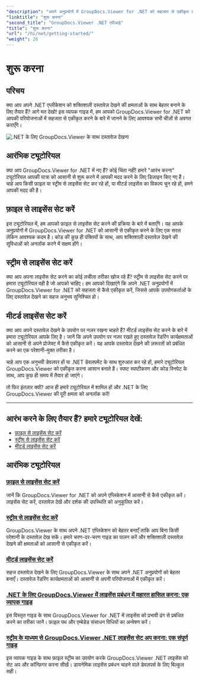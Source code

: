 ```yaml
---
"description": "अपने अनुप्रयोगों में GroupDocs.Viewer for .NET को सहजता से एकीकृत करने के लिए चरण-दर-चरण ट्यूटोरियल खोजें। लाइसेंस सेट करना और व्यूअर की उपस्थिति को अनुकूलित करना सीखें।"
"linktitle": "शुरू करना"
"second_title": "GroupDocs.Viewer .NET एपीआई"
"title": "शुरू करना"
"url": "/hi/net/getting-started/"
"weight": 26
---
```


# शुरू करना


## परिचय

क्या आप अपने .NET एप्लीकेशन को शक्तिशाली दस्तावेज़ देखने की क्षमताओं के साथ बेहतर बनाने के लिए तैयार हैं? आगे मत देखो! इस व्यापक गाइड में, हम आपको GroupDocs.Viewer for .NET को आपकी परियोजनाओं में सहजता से एकीकृत करने के बारे में जानने के लिए आवश्यक सभी चीज़ों से अवगत कराएँगे।

![.NET के लिए GroupDocs.Viewer के साथ दस्तावेज़ देखना](/viewer/getting-started/image.png)

## आरंभिक ट्यूटोरियल

क्या आप GroupDocs.Viewer for .NET में नए हैं? कोई चिंता नहीं! हमारे "आरंभ करना" ट्यूटोरियल आपकी यात्रा को आसानी से शुरू करने में आपकी मदद करने के लिए डिज़ाइन किए गए हैं। चाहे आप किसी फ़ाइल या स्ट्रीम से लाइसेंस सेट कर रहे हों, या मीटर्ड लाइसेंस का विकल्प चुन रहे हों, हमने आपकी मदद की है।

## फ़ाइल से लाइसेंस सेट करें

इस ट्यूटोरियल में, हम आपको फ़ाइल से लाइसेंस सेट करने की प्रक्रिया के बारे में बताएँगे। यह आपके अनुप्रयोगों में GroupDocs.Viewer for .NET को आसानी से एकीकृत करने के लिए एक सरल लेकिन आवश्यक कदम है। कोड की कुछ ही पंक्तियों के साथ, आप शक्तिशाली दस्तावेज़ देखने की सुविधाओं को अनलॉक करने में सक्षम होंगे।

## स्ट्रीम से लाइसेंस सेट करें

क्या आप अपना लाइसेंस सेट करने का कोई लचीला तरीका खोज रहे हैं? स्ट्रीम से लाइसेंस सेट करने पर हमारा ट्यूटोरियल वही है जो आपको चाहिए। हम आपको दिखाएंगे कि अपने .NET अनुप्रयोगों में GroupDocs.Viewer for .NET को सहजता से कैसे एकीकृत करें, जिससे आपके उपयोगकर्ताओं के लिए दस्तावेज़ देखने का सहज अनुभव सुनिश्चित हो।

## मीटर्ड लाइसेंस सेट करें

क्या आप अपने दस्तावेज़ देखने के उपयोग पर नज़र रखना चाहते हैं? मीटर्ड लाइसेंस सेट करने के बारे में हमारा ट्यूटोरियल आपके लिए है। जानें कि अपने उपयोग पर नज़र रखते हुए दस्तावेज़ रेंडरिंग कार्यक्षमताओं को आसानी से अपने प्रोजेक्ट में कैसे एकीकृत करें। यह आपके दस्तावेज़ देखने की ज़रूरतों को प्रबंधित करने का एक परेशानी-मुक्त तरीका है।

चाहे आप एक अनुभवी डेवलपर हों या .NET डेवलपमेंट के साथ शुरुआत कर रहे हों, हमारे ट्यूटोरियल GroupDocs.Viewer को एकीकृत करना आसान बनाते हैं। स्पष्ट स्पष्टीकरण और कोड स्निपेट के साथ, आप कुछ ही समय में तैयार हो जाएंगे।

तो फिर इंतज़ार क्यों? आज ही हमारे ट्यूटोरियल में शामिल हों और .NET के लिए GroupDocs.Viewer की पूरी क्षमता को अनलॉक करें!

---

## आरंभ करने के लिए तैयार हैं? हमारे ट्यूटोरियल देखें:

- [फ़ाइल से लाइसेंस सेट करें](./set-license-from-file/)
- [स्ट्रीम से लाइसेंस सेट करें](./set-license-from-stream/)
- [मीटर्ड लाइसेंस सेट करें](./set-metered-license/)

## आरंभिक ट्यूटोरियल
### [फ़ाइल से लाइसेंस सेट करें](./set-license-from-file/)
जानें कि GroupDocs.Viewer for .NET को अपने एप्लिकेशन में आसानी से कैसे एकीकृत करें। लाइसेंस सेट करें, दस्तावेज़ देखें और दर्शक की उपस्थिति को अनुकूलित करें।
### [स्ट्रीम से लाइसेंस सेट करें](./set-license-from-stream/)
GroupDocs.Viewer के साथ अपने .NET एप्लिकेशन को बेहतर बनाएँ ताकि आप बिना किसी परेशानी के दस्तावेज़ देख सकें। हमारे चरण-दर-चरण गाइड का पालन करें और शक्तिशाली दस्तावेज़ देखने की क्षमताओं को आसानी से एकीकृत करें।
### [मीटर्ड लाइसेंस सेट करें](./set-metered-license/)
सहज दस्तावेज़ देखने के लिए GroupDocs.Viewer के साथ अपने .NET अनुप्रयोगों को बेहतर बनाएँ। दस्तावेज़ रेंडरिंग कार्यक्षमताओं को आसानी से अपनी परियोजनाओं में एकीकृत करें।
### [.NET के लिए GroupDocs.Viewer में लाइसेंस प्रबंधन में महारत हासिल करना: एक व्यापक गाइड](./groupdocs-viewer-license-management-net/)
इस विस्तृत गाइड के साथ GroupDocs.Viewer for .NET में लाइसेंस को प्रभावी ढंग से प्रबंधित करने का तरीका जानें। फ़ाइल पथ और एम्बेडेड संसाधन विधियों का अन्वेषण करें।
### [स्ट्रीम के माध्यम से GroupDocs.Viewer .NET लाइसेंस सेट अप करना: एक संपूर्ण गाइड](./groupdocs-viewer-net-license-stream-setup-guide/)
इस व्यापक गाइड के साथ फ़ाइल स्ट्रीम का उपयोग करके GroupDocs.Viewer .NET लाइसेंस को सेट अप और कॉन्फ़िगर करना सीखें। डायनेमिक लाइसेंस प्रबंधन चाहने वाले डेवलपर्स के लिए बिल्कुल सही।